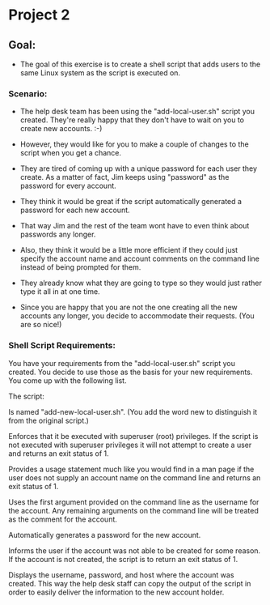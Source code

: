 # Project 2
## Goal:
* The goal of this exercise is to create a shell script that adds users to the same Linux system as the script is executed on.

### Scenario:
* The help desk team has been using the "add-local-user.sh" script you created.  They're really happy that they don't have to wait on you to create new accounts. :-)  
* However, they would like for you to make a couple of changes to the script when you get a chance.

* They are tired of coming up with a unique password for each user they create.  As a matter of fact, Jim keeps using "password" as the password for every account.  
* They think it would be great if the script automatically generated a password for each new account.  
* That way Jim and the rest of the team wont have to even think about passwords any longer.

* Also, they think it would be a little more efficient if they could just specify the account name and account comments on the command line instead of being prompted for them.  
* They already know what they are going to type so they would just rather type it all in at one time.

* Since you are happy that you are not the one creating all the new accounts any longer, you decide to accommodate their requests.  (You are so nice!)

### Shell Script Requirements:
You have your requirements from the "add-local-user.sh" script you created.  You decide to use those as the basis for your new requirements.  You come up with the following list.

The script:

Is named "add-new-local-user.sh".  (You add the word new to distinguish it from the original script.)

Enforces that it be executed with superuser (root) privileges.  If the script is not executed with superuser privileges it will not attempt to create a user and returns an exit status of 1.

Provides a usage statement much like you would find in a man page if the user does not supply an account name on the command line and returns an exit status of 1.

Uses the first argument provided on the command line as the username for the account.  Any remaining arguments on the command line will be treated as the comment for the account.

Automatically generates a password for the new account.

Informs the user if the account was not able to be created for some reason.  If the account is not created, the script is to return an exit status of 1.

Displays the username, password, and host where the account was created.  This way the help desk staff can copy the output of the script in order to easily deliver the information to the new account holder.


